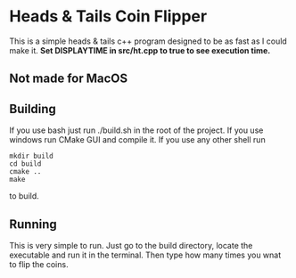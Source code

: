 # Heads & Tails Coin Flipper
This is a simple heads & tails c++ program designed to be as fast as I could make it.
**Set DISPLAYTIME in src/ht.cpp to true to see execution time.**

## Not made for MacOS
## Building

If you use bash just run ./build.sh in the root of the project. 
If you use windows run CMake GUI and compile it. 
If you use any other shell run 
```
mkdir build
cd build
cmake ..
make
```
to build.

## Running
This is very simple to run. Just go to the build directory,
locate the executable and run it in the terminal.
Then type how many times you wnat to flip the coins.
